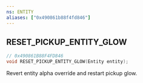 ```yaml
---
ns: ENTITY
aliases: ["0x490861b88f4fd846"]
---
```

## RESET_PICKUP_ENTITY_GLOW

```c
// 0x490861B88F4FD846
void RESET_PICKUP_ENTITY_GLOW(Entity entity);
```

Revert entity alpha override and restart pickup glow.

